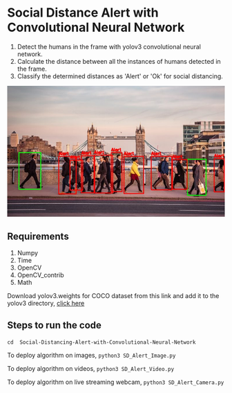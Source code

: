 # Social Distance Alert with Convolutional Neural Network

1. Detect the humans in the frame with yolov3 convolutional neural network.
2. Calculate the distance between all the instances of humans detected in the frame.
3. Classify the determined distances as 'Alert' or 'Ok' for social distancing.

![](output.jpg)

## Requirements
1. Numpy
2. Time
3. OpenCV
4. OpenCV_contrib
5. Math

Download yolov3.weights for COCO dataset from this link and add it to the yolov3 directory,
[click here](https://pjreddie.com/darknet/yolo/)

## Steps to run the code

`cd  Social-Distancing-Alert-with-Convolutional-Neural-Network`

To deploy algorithm on images,
`python3 SD_Alert_Image.py`

To deploy algorithm on videos,
`python3 SD_Alert_Video.py`

To deploy algorithm on live streaming webcam,
`python3 SD_Alert_Camera.py`
